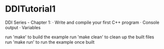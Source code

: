 # DDITutorial1
DDI Series - Chapter 1:
	· Write and compile your first C++ program
	· Console output
	· Variables

run 'make' to build the example
run 'make clean' to clean up the built files
run 'make run' to run the example once built 
